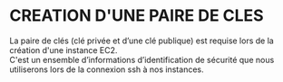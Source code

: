 # CREATION D'UNE PAIRE DE CLES
La paire de clés (clé privée et d’une clé publique) est requise lors de la création d'une instance EC2.
<br />C'est un ensemble d’informations d’identification de sécurité que nous utiliserons lors de la connexion ssh à nos instances.
<br /><br />
